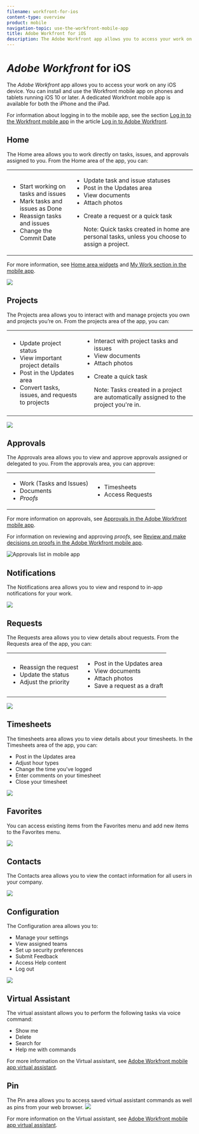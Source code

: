 ```yaml
---
filename: workfront-for-ios
content-type: overview
product: mobile
navigation-topic: use-the-workfront-mobile-app
title: Adobe Workfront for iOS
description: The Adobe Workfront app allows you to access your work on any iOS device. You can install and use the Workfront mobile app on phones and tablets running iOS 10 or later. A dedicated Workfront mobile app is available for both the iPhone and the iPad.
---
```


# *Adobe Workfront* for iOS

The *Adobe Workfront* app allows you to access your work on any iOS device. You can install and use the Workfront mobile app on phones and tablets running iOS 10 or later. A dedicated Workfront mobile app is available for both the iPhone and the iPad.

For information about logging in to the mobile app, see the section [Log in to the Workfront mobile app](../../../workfront-basics/manage-your-account-and-profile/managing-your-workfront-account/log-in-to-workfront.md#log) in the article [Log in to Adobe Workfront](../../../workfront-basics/manage-your-account-and-profile/managing-your-workfront-account/log-in-to-workfront.md).

## Home

The Home area allows you to work directly on tasks, issues, and approvals assigned to you. From the Home area of the app, you can:

<table> 
 <col> 
 <col> 
 <tbody> 
  <tr> 
   <td> 
    <ul> 
     <li>Start working on tasks and issues</li> 
     <li>Mark tasks and issues as Done</li> 
     <li>Reassign tasks and issues</li> 
     <li>Change the Commit Date</li> 
    </ul> </td> 
   <td> 
    <ul> 
     <li>Update task and issue statuses</li> 
     <li>Post in the Updates area</li> 
     <li>View documents</li> 
     <li>Attach photos</li> 
     <li> <p>Create a request or a quick task</p> <p>Note: Quick tasks created in home are personal tasks, unless you choose to assign a project.</p> </li> 
    </ul> </td> 
  </tr> 
 </tbody> 
</table>

For more information, see [Home area widgets](../../../workfront-basics/mobile-apps/using-the-workfront-mobile-app/home-area-widgets-mobile.md) and [My Work section in the mobile app](../../../workfront-basics/mobile-apps/using-the-workfront-mobile-app/my-work-section-mobile.md).

![](assets/mobile-home-area-338x1039.png)

## Projects

The Projects area allows you to interact with and manage projects you own and projects you’re on. From the projects area of the app, you can:

<table> 
 <col> 
 <col> 
 <tbody> 
  <tr> 
   <td> 
    <ul> 
     <li>Update project status</li> 
     <li>View important project details</li> 
     <li>Post in the Updates area</li> 
     <li>Convert tasks, issues, and requests to projects</li> 
    </ul> </td> 
   <td> 
    <ul> 
     <li>Interact with project tasks and issues</li> 
     <li>View documents</li> 
     <li>Attach photos</li> 
     <li> <p>Create a quick task</p> <p>Note: Tasks created in a project are automatically assigned to the project you're in. </p> </li> 
    </ul> </td> 
  </tr> 
 </tbody> 
</table>

![](assets/mobile-projects-adobe-350x601.png)

## Approvals

The Approvals area allows you to view and approve approvals assigned or delegated to you. From the approvals area, you can approve:

<table> 
 <col> 
 <col> 
 <tbody> 
  <tr> 
   <td> 
    <ul> 
     <li>Work (Tasks and Issues)</li> 
     <li>Documents</li> 
     <li><em>Proofs</em> </li> 
    </ul> </td> 
   <td> 
    <ul> 
     <li>Timesheets</li> 
     <li>Access Requests</li> 
    </ul> </td> 
  </tr> 
 </tbody> 
</table>

For more information on approvals, see [Approvals in the Adobe Workfront mobile app](../../../workfront-basics/mobile-apps/using-the-workfront-mobile-app/approvals-in-mobile-app.md).

For information on reviewing and approving *proofs*, see [Review and make decisions on proofs in the Adobe Workfront mobile app](../../../workfront-basics/mobile-apps/using-the-workfront-mobile-app/work-with-proofs-in-mobile-app.md).

![Approvals list in mobile app](assets/mobile-approvals-adobe-350x574.png)

## Notifications

The Notifications area allows you to view and respond to in-app notifications for your work.

![](assets/mobile-notifications-adobe-350x601.png)

## Requests

The Requests area allows you to view details about requests. From the Requests area of the app, you can:

<table> 
 <col> 
 <col> 
 <tbody> 
  <tr> 
   <td> 
    <ul> 
     <li>Reassign the request</li> 
     <li>Update the status</li> 
     <li>Adjust the priority</li> 
    </ul> </td> 
   <td> 
    <ul> 
     <li>Post in the Updates area</li> 
     <li>View documents</li> 
     <li>Attach photos</li> 
     <li>Save a request as a draft</li> 
    </ul> </td> 
  </tr> 
 </tbody> 
</table>

![](assets/mobile-requests-adobe-350x602.png)

## Timesheets

The timesheets area allows you to view details about your timesheets. In the Timesheets area of the app, you can:

* Post in the Updates area
* Adjust hour types
* Change the time you've logged
* Enter comments on your timesheet
* Close your timesheet

![](assets/mobile-timesheets-adobe-350x604.png)

## Favorites

You can access existing items from the Favorites menu and add new items to the Favorites menu.

![](assets/mobile-favorites-adobe-350x602.png)

## Contacts

The Contacts area allows you to view the contact information for all users in your company.

![](assets/mobile-contacts-adobe-350x603.png)

## Configuration

The Configuration area allows you to:

* Manage your settings
* View assigned teams
* Set up security preferences
* Submit Feedback
* Access Help content
* Log out

![](assets/mobile-settings-ios-adobe-350x601.png)

## Virtual Assistant

The virtual assistant allows you to perform the following tasks via voice command:

* Show me
* Delete
* Search for 
* Help me with commands

For more information on the Virtual assistant, see [Adobe Workfront mobile app virtual assistant](../../../workfront-basics/mobile-apps/using-the-workfront-mobile-app/wf-mobile-virtual-assistant.md).

## Pin

The Pin area allows you to access saved virtual assistant commands as well as pins from your web browser. 
![](assets/pin-and-save-query-adobe-350x285.png)

For more information on the Virtual assistant, see [Adobe Workfront mobile app virtual assistant](../../../workfront-basics/mobile-apps/using-the-workfront-mobile-app/wf-mobile-virtual-assistant.md).
